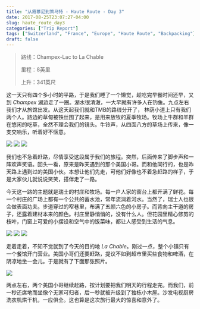 ```yaml
---
title: "从霞慕尼到策马特 - Haute Route - Day 3"
date: 2017-08-25T23:07:27-04:00
slug: haute_route_day3
categories: ["Trip Report"]
tags: ["Switzerland", "France", "Europe", "Haute Route", "Backpacking"]
draft: false
---
```


[p1]: https://1.bp.blogspot.com/-3PE8I-DzISQ/XQR0_XLJb2I/AAAAAAAALe4/zyEh4et1dmsGNeb7pt8NJddhrF7s7ngsQCLcBGAs/s1600/Haute_Route-86.jpg

[p2]: https://1.bp.blogspot.com/-ccX8M-MZqtY/XQR07IYuJ4I/AAAAAAAALe0/gJydKeu57Uo66WgsxGo3q2lf6iM4tYdUQCLcBGAs/s1600/Haute_Route-82.jpg

[p3]: https://1.bp.blogspot.com/-g1tmLEBlYs8/XQR0_fMRhaI/AAAAAAAALe8/H12o0pg_vY4b-Mf2UbSXNh0BV6rza7M4QCLcBGAs/s1600/Haute_Route-92.jpg

[p4]: https://1.bp.blogspot.com/-2SGf5Xmh9zs/XQR1OcIJmUI/AAAAAAAALfM/h43atKYzjkw2fXY2Zcx0vHzvRs7khgt1ACLcBGAs/s1600/Haute_Route-93.jpg

[p5]: https://1.bp.blogspot.com/-_0O58M76Lqc/XQR1OSOpxEI/AAAAAAAALfE/oY5mtS0vzzMMLe9-PbptjlIXxI4R6I47ACLcBGAs/s1600/Haute_Route-94.jpg

[p6]: https://1.bp.blogspot.com/-3zFnv0Hl3tw/XQR1OUo5qkI/AAAAAAAALfI/Quix4XMwixggbhGaDREnNFsu8yh4CKXNgCLcBGAs/s1600/Haute_Route-96.jpg

[p7]: https://1.bp.blogspot.com/-ceJAVAbqtDE/XQR1Xf75mMI/AAAAAAAALfY/eyNKZqNYjJEi0f9oeAfA8fUYO_fBwdV1gCLcBGAs/s1600/Haute_Route-99.jpg

[p8]: https://1.bp.blogspot.com/-7EpPtzfs0J8/XQR1XXmBYuI/AAAAAAAALfc/FfyNVd-Y-Y0qCWpuhKDjoW7zprX7H5uhQCLcBGAs/s1600/Haute_Route-103.jpg

>路线：Champex-Lac to La Chable
>
>里程：8英里
>
>上升：341英尺

这一天只有四个多小时的平路，于是我们睡了一个懒觉，趁吃完早餐时间还早，又到 *Champex* 湖边走了一圈。湖水很清澈，一大早就有许多人在钓鱼。九点左右我们才从旅馆出发。从这天起我们就和TMB的路线分开了， 林荫小道上只有我们两个人。路边的草甸被铁丝围了起来，是用来放牧的夏季牧场。牧场上牛群和羊群在悠闲的吃草，全然不理会我们的镜头。牛铃声，从四面八方的草场上传来，像一支交响乐，听着好不惬意。

![][p1]
![][p2]
![][p3]

我们也不急着赶路，尽情享受这段属于我们的旅程。突然，后面传来了脚步声和一阵欢声笑语。回头一看，原来是昨天遇到的那个美国小哥。而和他同行的，也是昨天路上遇到过的美国小伙。本想让他们先走，可他们好像也不着急赶路的样子，于是大家伙儿就说说笑笑，搭伴走了一路。

今天这一路的主题就是瑞士的村庄和牧场。每一户人家的窗台上都开满了鲜花。每一个村庄的广场上都有一个公共的蓄水池，常年流淌着河水。当然了，瑞士人也很会做表面功夫。步道穿过的窄巷里，布满了五颜六色的小房子。而背向主干道的房子，还露着建材本来的颜色。村庄里静悄悄的，没有什么人。但花园里精心修剪的枝叶，门窗上可爱的小摆设和空气中的饭菜味，都让人感受到生活的气息。

![][p4]
![][p5]
![][p6]

走着走着，不知不觉就到了今天的目的地 *La Chable*。刚过一点，整个小镇只有一个餐馆开门营业。美国小哥们还要赶路，提议不如到超市里买些食物和啤酒，在阴凉地坐一会儿。于是就有了下面那张照片。

![][p7]

两点左右，两个美国小哥继续赶路，按计划要把我们明天的行程走完。而我们，前一秒还席地而坐像个无家可归者，后一秒就被升级到了独栋小木屋。沙发电视厨房洗衣机烘干机，一应俱全。这也算是这次旅行最大的惊喜和意外了。 


